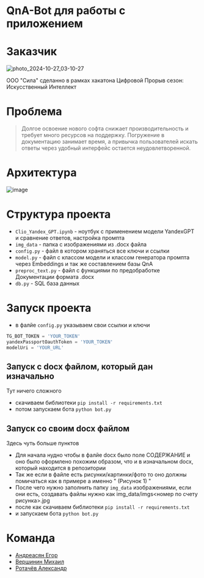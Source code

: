 # QnA-Bot для работы с приложением

# Заказчик

![photo_2024-10-27_03-10-27](https://github.com/user-attachments/assets/9de8ca00-f593-4853-9f7a-8529d03f7f20)

ООО "Сила" сделанно в рамках хакатона Цифровой Прорыв сезон: Искусственный Интеллект

# Проблема

> Долгое освоение нового софта снижает производительность и требует много ресурсов на поддержку. Погружение в документацию занимает время, а привычка пользователей искать ответы через удобный интерфейс остается неудовлетворенной.

# Архитектура

![image](https://github.com/user-attachments/assets/51ba690b-7d09-45e9-aa38-bd03cd68ac35)

# Структура проекта

- ```Clio_Yandex_GPT.ipynb``` - ноутбук с применением модели YandexGPT и сравнение ответов, настройка промпта
- ```img_data``` - папка с изображениями из .docx файла
- ```config.py``` - файл в котором храняться все ключи и ссылки
- ```model.py``` - файл с классом модели и классом генератора промпта через Embeddings и так же составлением базы QnA
- ```preproc_text.py``` - файл с функциями по предобработке Документации формата .docx
- ```db.py``` - SQL база данных

# Запуск проекта

- в фалйе ```config.py``` указываем свои ссылки и ключи

```python
TG_BOT_TOKEN = 'YOUR_TOKEN'
yandexPassportOauthToken = 'YOUR_TOKEN'
modelUri = 'YOUR_URL'
```

## Запуск с docx файлом, который дан изначально

Тут ничего сложного

- скачиваем библиотеки ```pip install -r requirements.txt```
- потом запускаем бота ```python bot.py```

## Запуск со своим docx файлом

Здесь чуть больше пунктов

- Для начала нудно чтобы в фалйе docx было поле СОДЕРЖАНИЕ и оно было оформлено похожим образом, что и в изначальном docx, который находится в репозитории
- Так же если в файле есть рисунки/картинки/фото то оно должны помичаться как в примере а именно " (Рисунок 1) "
- После чего нужно заполнить папку ```img_data``` изображениями, если они есть, создавать файлы нужно как img_data/imgs<номер по счету рисунка>.jpg
- после как скачиваем библиотеки ```pip install -r requirements.txt```
- и запускаем бота ```python bot.py```

# Команда 
- [Андреасян Егор](https://github.com/EgorAndrik)
- [Вершинин Михаил](https://github.com/Rasdafar128)
- [Ротачёв Александр](https://github.com/Sasha2810)
